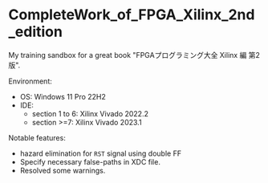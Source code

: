 # CompleteWork_of_FPGA_Xilinx_2nd_edition

My training sandbox for a great book "FPGAプログラミング大全 Xilinx 編 第2版".

Environment:

* OS: Windows 11 Pro 22H2
* IDE:
  * section 1 to 6: Xilinx Vivado 2022.2
  * section >=7: Xilinx Vivado 2023.1

Notable features:

* hazard elimination for `RST` signal using double FF
* Specify necessary false-paths in XDC file.
* Resolved some warnings.
